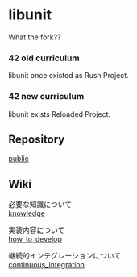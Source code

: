 # libunit

What the fork??   


### 42 old curriculum

libunit once existed as Rush Project.  

### 42 new curriculum

libunit exists Reloaded Project.  


## Repository

[public](https://github.com/mznmk/libunit)  


## Wiki

必要な知識について  
[knowledge](./knowledge.md)  

実装内容について  
[how_to_develop](./how_to_develop.md)  

継続的インテグレーションについて    
[continuous_integration](./continuous_integration.md)  

